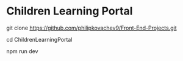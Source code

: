 # Children Learning Portal
git clone https://github.com/philipkovachev9/Front-End-Projects.git <br>

cd ChildrenLearningPortal <br>

npm run dev <br>
